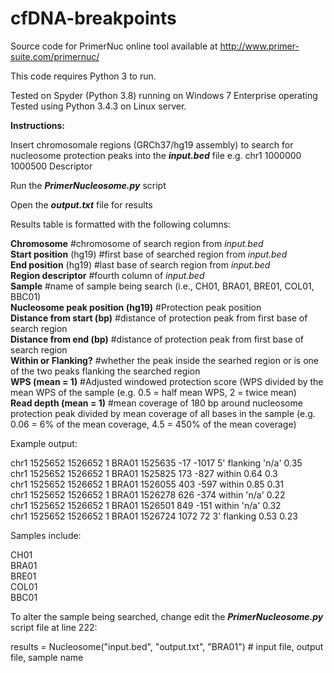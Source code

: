 # cfDNA-breakpoints

Source code for PrimerNuc online tool available at http://www.primer-suite.com/primernuc/

This code requires Python 3 to run.

Tested on Spyder (Python 3.8) running on Windows 7 Enterprise operating                                                                 
Tested using Python 3.4.3 on Linux server.

**Instructions:**

Insert chromosomale regions (GRCh37/hg19 assembly) to search for nucleosome protection peaks into the **_input.bed_** file 
e.g. chr1	1000000	1000500	Descriptor

Run the _**PrimerNucleosome.py**_ script

Open the **_output.txt_** file for results


Results table is formatted with the following columns:

**Chromosome** #chromosome of search region from _input.bed_                                                                       
**Start position** (hg19) #first base of searched region from _input.bed_                                                              
**End position** (hg19) #last base of search region from _input.bed_                                                                    
**Region descriptor** #fourth column of _input.bed_                                                                                    
**Sample** #name of sample being search (i.e., CH01, BRA01, BRE01, COL01, BBC01)                                                         
**Nucleosome peak position (hg19)** #Protection peak position                                                                           
**Distance from start (bp)** #distance of protection peak from first base of search region                                               
**Distance from end (bp)** #distance of protection peak from first base of search region                                                 
**Within or Flanking?** #whether the peak inside the searhed region or is one of the two peaks flanking the searched region             
**WPS (mean = 1)** #Adjusted windowed protection score (WPS divided by the mean WPS of the sample (e.g. 0.5 = half mean WPS, 2 = twice mean)                                                                                                                                  
**Read depth (mean = 1)** #mean coverage of 180 bp around nucleosome protection peak divided by mean coverage of all bases in the sample (e.g. 0.06 = 6% of the mean coverage, 4.5 = 450% of the mean coverage)    


Example output:

chr1	1525652	1526652	1	BRA01	1525635	-17	-1017	5' flanking	'n/a'	0.35                                                                  
chr1	1525652	1526652	1	BRA01	1525825	173	-827	within	0.64	0.3                                                                       
chr1	1525652	1526652	1	BRA01	1526055	403	-597	within	0.85	0.31                                                                      
chr1	1525652	1526652	1	BRA01	1526278	626	-374	within	'n/a'	0.22                                                                      
chr1	1525652	1526652	1	BRA01	1526501	849	-151	within	'n/a'	0.32                                                                      
chr1	1525652	1526652	1	BRA01	1526724	1072	72	3' flanking	0.53	0.23                                                                  


Samples include: 

CH01                                                                                                                                     
BRA01                                                                                                                                   
BRE01                                                                                                                                   
COL01                                                                                                                                   
BBC01                                                                                                                                   

To alter the sample being searched, change edit the _**PrimerNucleosome.py**_ script file at line 222:

results = Nucleosome("input.bed", "output.txt", "BRA01") # input file, output file, sample name
